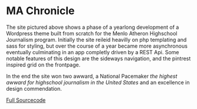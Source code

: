 # MA Chronicle

The site pictured above shows a phase of a yearlong development of 
a Wordpress theme built from scratch for the Menlo Atheron Highschool
Journalism program. Initially the site reileid heavilly on php templating
and sass for styling, but over the course of a year became more asynchronous
eventually culminating in an app completly driven by a REST Api. Some
notable features of this design are the sideways navigation, and the pintrest
inspired grid on the frontpage. 

In the end the site won two awward, a National Pacemaker *the highest awward
for highschool journalism in the United States* and an excellence in design
commendation.

[Full Sourcecode](https://github.com/mabearnews/snowproblem)
